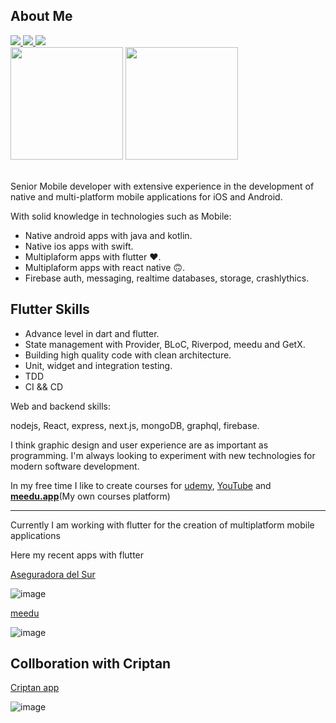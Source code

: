 ## About Me
<a href="https://www.udemy.com/user/darwin-morocho/" target="_blank">
<img src="https://img.shields.io/badge/udemy-50k%20students-red"/>
</a>

<a href="https://meedu.app/" target="_blank">
<img src="https://img.shields.io/badge/meedu-8k%20students-blue"/>
</a>

<a href="https://www.youtube.com/channel/UCHOBzaZBxsuWARwfmeIgvdQ" target="_blank">
<img src="https://img.shields.io/badge/YouTube-6k%20subscribers-red"/>
</a>



<div>

  <img height="180em" src="https://github-readme-stats-the-meedu-app.vercel.app/api?username=darwin-morocho&count_private=true&theme=cobalt&show_icons=true"/>
  <img height="180em" src="https://github-readme-stats-the-meedu-app.vercel.app/api/top-langs/?username=darwin-morocho&layout=compact&langs_count=7&theme=cobalt"/>
</div>

<br/>


Senior Mobile developer with extensive experience in the development of native and multi-platform mobile applications for iOS and Android. 



With solid knowledge in technologies such as
Mobile:
- Native android apps with java and kotlin. 
- Native ios apps with swift. 
- Multiplaform apps with flutter ♥️. 
- Multiplaform apps with react native 🙃. 
- Firebase auth, messaging, realtime databases, storage, crashlythics. 

## Flutter Skills
- Advance level in dart and flutter.
- State management with Provider, BLoC, Riverpod, meedu and GetX.
- Building high quality code with clean architecture.
- Unit, widget and integration testing.
- TDD
- CI && CD

Web and backend skills: 

nodejs, React, express, next.js, mongoDB, graphql, firebase. 

I think graphic design and user experience are as important as programming. I'm always looking to experiment with new technologies for modern software development.

In my free time I like to create courses for [udemy](https://www.udemy.com/user/darwin-morocho/), [YouTube](https://www.youtube.com/channel/UCHOBzaZBxsuWARwfmeIgvdQ) and **[meedu.app](https://meedu.app)**(My own courses platform)


---
Currently I am working with flutter for the creation of multiplatform mobile applications

Here my recent apps with flutter

[Aseguradora del Sur](https://play.google.com/store/apps/details?id=com.aseguradoradelsur.app&hl=es_EC&gl=US)

![image](https://user-images.githubusercontent.com/15864336/214339686-bf54aa4f-e7f8-417e-affa-0a3bdf35b745.png)



[meedu](https://play.google.com/store/apps/details?id=app.meedu.app&hl=es_EC&gl=US)

![image](https://user-images.githubusercontent.com/15864336/214339949-8f730068-2a5f-4e6f-a406-1f39cc586e7c.png)



## Collboration with Criptan

[Criptan app](https://play.google.com/store/apps/details?id=com.criptan.app&gl=ES)

![image](https://user-images.githubusercontent.com/15864336/214340109-8ad0c3f6-a73c-43c9-8232-4dbd9ec19df7.png)




